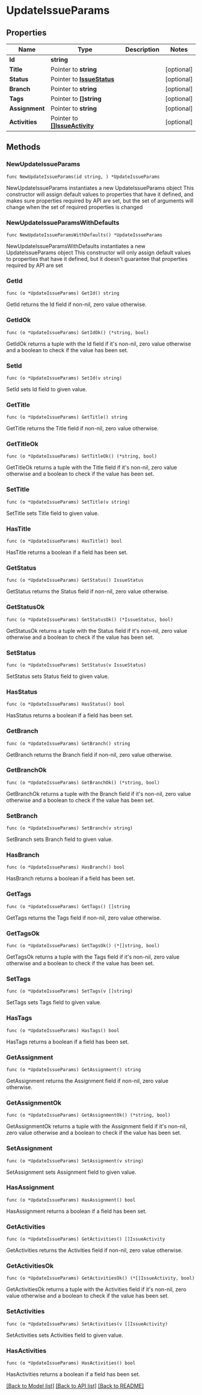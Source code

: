 # UpdateIssueParams

## Properties

Name | Type | Description | Notes
------------ | ------------- | ------------- | -------------
**Id** | **string** |  | 
**Title** | Pointer to **string** |  | [optional] 
**Status** | Pointer to [**IssueStatus**](IssueStatus.md) |  | [optional] 
**Branch** | Pointer to **string** |  | [optional] 
**Tags** | Pointer to **[]string** |  | [optional] 
**Assignment** | Pointer to **string** |  | [optional] 
**Activities** | Pointer to [**[]IssueActivity**](IssueActivity.md) |  | [optional] 

## Methods

### NewUpdateIssueParams

`func NewUpdateIssueParams(id string, ) *UpdateIssueParams`

NewUpdateIssueParams instantiates a new UpdateIssueParams object
This constructor will assign default values to properties that have it defined,
and makes sure properties required by API are set, but the set of arguments
will change when the set of required properties is changed

### NewUpdateIssueParamsWithDefaults

`func NewUpdateIssueParamsWithDefaults() *UpdateIssueParams`

NewUpdateIssueParamsWithDefaults instantiates a new UpdateIssueParams object
This constructor will only assign default values to properties that have it defined,
but it doesn't guarantee that properties required by API are set

### GetId

`func (o *UpdateIssueParams) GetId() string`

GetId returns the Id field if non-nil, zero value otherwise.

### GetIdOk

`func (o *UpdateIssueParams) GetIdOk() (*string, bool)`

GetIdOk returns a tuple with the Id field if it's non-nil, zero value otherwise
and a boolean to check if the value has been set.

### SetId

`func (o *UpdateIssueParams) SetId(v string)`

SetId sets Id field to given value.


### GetTitle

`func (o *UpdateIssueParams) GetTitle() string`

GetTitle returns the Title field if non-nil, zero value otherwise.

### GetTitleOk

`func (o *UpdateIssueParams) GetTitleOk() (*string, bool)`

GetTitleOk returns a tuple with the Title field if it's non-nil, zero value otherwise
and a boolean to check if the value has been set.

### SetTitle

`func (o *UpdateIssueParams) SetTitle(v string)`

SetTitle sets Title field to given value.

### HasTitle

`func (o *UpdateIssueParams) HasTitle() bool`

HasTitle returns a boolean if a field has been set.

### GetStatus

`func (o *UpdateIssueParams) GetStatus() IssueStatus`

GetStatus returns the Status field if non-nil, zero value otherwise.

### GetStatusOk

`func (o *UpdateIssueParams) GetStatusOk() (*IssueStatus, bool)`

GetStatusOk returns a tuple with the Status field if it's non-nil, zero value otherwise
and a boolean to check if the value has been set.

### SetStatus

`func (o *UpdateIssueParams) SetStatus(v IssueStatus)`

SetStatus sets Status field to given value.

### HasStatus

`func (o *UpdateIssueParams) HasStatus() bool`

HasStatus returns a boolean if a field has been set.

### GetBranch

`func (o *UpdateIssueParams) GetBranch() string`

GetBranch returns the Branch field if non-nil, zero value otherwise.

### GetBranchOk

`func (o *UpdateIssueParams) GetBranchOk() (*string, bool)`

GetBranchOk returns a tuple with the Branch field if it's non-nil, zero value otherwise
and a boolean to check if the value has been set.

### SetBranch

`func (o *UpdateIssueParams) SetBranch(v string)`

SetBranch sets Branch field to given value.

### HasBranch

`func (o *UpdateIssueParams) HasBranch() bool`

HasBranch returns a boolean if a field has been set.

### GetTags

`func (o *UpdateIssueParams) GetTags() []string`

GetTags returns the Tags field if non-nil, zero value otherwise.

### GetTagsOk

`func (o *UpdateIssueParams) GetTagsOk() (*[]string, bool)`

GetTagsOk returns a tuple with the Tags field if it's non-nil, zero value otherwise
and a boolean to check if the value has been set.

### SetTags

`func (o *UpdateIssueParams) SetTags(v []string)`

SetTags sets Tags field to given value.

### HasTags

`func (o *UpdateIssueParams) HasTags() bool`

HasTags returns a boolean if a field has been set.

### GetAssignment

`func (o *UpdateIssueParams) GetAssignment() string`

GetAssignment returns the Assignment field if non-nil, zero value otherwise.

### GetAssignmentOk

`func (o *UpdateIssueParams) GetAssignmentOk() (*string, bool)`

GetAssignmentOk returns a tuple with the Assignment field if it's non-nil, zero value otherwise
and a boolean to check if the value has been set.

### SetAssignment

`func (o *UpdateIssueParams) SetAssignment(v string)`

SetAssignment sets Assignment field to given value.

### HasAssignment

`func (o *UpdateIssueParams) HasAssignment() bool`

HasAssignment returns a boolean if a field has been set.

### GetActivities

`func (o *UpdateIssueParams) GetActivities() []IssueActivity`

GetActivities returns the Activities field if non-nil, zero value otherwise.

### GetActivitiesOk

`func (o *UpdateIssueParams) GetActivitiesOk() (*[]IssueActivity, bool)`

GetActivitiesOk returns a tuple with the Activities field if it's non-nil, zero value otherwise
and a boolean to check if the value has been set.

### SetActivities

`func (o *UpdateIssueParams) SetActivities(v []IssueActivity)`

SetActivities sets Activities field to given value.

### HasActivities

`func (o *UpdateIssueParams) HasActivities() bool`

HasActivities returns a boolean if a field has been set.


[[Back to Model list]](../README.md#documentation-for-models) [[Back to API list]](../README.md#documentation-for-api-endpoints) [[Back to README]](../README.md)


